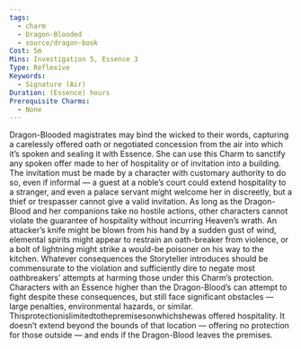 ```yaml
---
tags:
  - charm
  - Dragon-Blooded
  - source/dragon-book
Cost: 5m
Mins: Investigation 5, Essence 3
Type: Reflexive
Keywords:
  - Signature (Air)
Duration: (Essence) hours
Prerequisite Charms:
  - None
---
```

Dragon-Blooded magistrates may bind the wicked to their words, capturing a carelessly offered oath or negotiated concession from the air into which it’s spoken and sealing it with Essence. She can use this Charm to sanctify any spoken offer made to her of hospitality or of invitation into a building. The invitation must be made by a character with customary authority to do so, even if informal — a guest at a noble’s court could extend hospitality to a stranger, and even a palace servant might welcome her in discreetly, but a thief or trespasser cannot give a valid invitation. As long as the Dragon-Blood and her companions take no hostile actions, other characters cannot violate the guarantee of hospitality without incurring Heaven’s wrath. An attacker’s knife might be blown from his hand by a sudden gust of wind, elemental spirits might appear to restrain an oath-breaker from violence, or a bolt of lightning might strike a would-be poisoner on his way to the kitchen. Whatever consequences the Storyteller introduces should be commensurate to the violation and sufficiently dire to negate most oathbreakers’ attempts at harming those under this Charm’s protection. Characters with an Essence higher than the Dragon-Blood’s can attempt to fight despite these consequences, but still face significant obstacles — large penalties, environmental hazards, or similar. Thisprotectionislimitedtothepremisesonwhichshewas offered hospitality. It doesn’t extend beyond the bounds of that location — offering no protection for those outside — and ends if the Dragon-Blood leaves the premises.